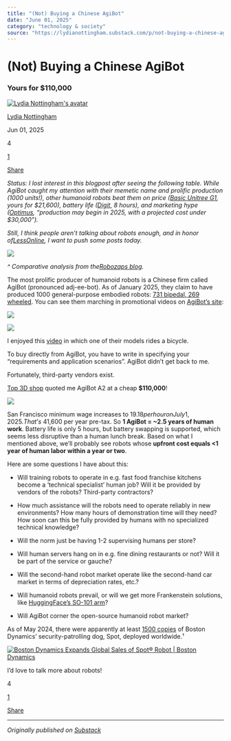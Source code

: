 ```yaml
---
title: "(Not) Buying a Chinese AgiBot"
date: "June 01, 2025"
category: "technology & society"
source: "https://lydianottingham.substack.com/p/not-buying-a-chinese-agibot"
---
```


# (Not) Buying a Chinese AgiBot

### Yours for $110,000

[![Lydia Nottingham's avatar](images/not-buying-a-chinese-agibot_img_01.png)](https://substack.com/@lydianottingham)

[Lydia Nottingham](https://substack.com/@lydianottingham)

Jun 01, 2025

4

[1](https://lydianottingham.substack.com/p/not-buying-a-chinese-agibot/comments)

[Share](javascript:void\(0\))

 _Status: I lost interest in this blogpost after seeing the following table. While AgiBot caught my attention with their memetic name and prolific production (1000 units!), other humanoid robots beat them on price ([Basic Unitree G1](https://robozaps.com/products/unitree-g1), yours for $21,600), battery life ([Digit,](https://www.agilityrobotics.com/solution) 8 hours), and marketing hype ([Optimus](https://builtin.com/robotics/tesla-robot), “production may begin in 2025, with a projected cost under $30,000”)._

_Still, I think people aren’t talking about robots enough, and in honor of[LessOnline](https://less.online/), I want to push some posts today._

[![](images/not-buying-a-chinese-agibot_img_02.png)](images/not-buying-a-chinese-agibot_img_02.jpeg)

_^ Comparative analysis from the[Robozaps blog](https://blog.robozaps.com/b/best-humanoid-robots?utm_source=chatgpt.com)._

The most prolific producer of humanoid robots is a Chinese firm called AgiBot (pronounced adj-ee-bot). As of January 2025, they claim to have produced 1000 general-purpose embodied robots: [731 bipedal, 269 wheeled](https://www.agibot.com/article/242/detail/26.html). You can see them marching in promotional videos on [AgiBot’s site](https://www.agibot.com/):

[![](images/not-buying-a-chinese-agibot_img_04.png)](images/not-buying-a-chinese-agibot_img_03.jpeg)

[![](images/not-buying-a-chinese-agibot_img_06.png)](images/not-buying-a-chinese-agibot_img_07.png)

I enjoyed this [video](https://youtube.com/shorts/yGSTjpXzjlY?si=4rTpmjW7GGRfTfLl) in which one of their models rides a bicycle.

To buy directly from AgiBot, you have to write in specifying your “requirements and application scenarios”. AgiBot didn’t get back to me.

Fortunately, third-party vendors exist.

[Top 3D shop](https://top3dshop.com/product/agibot-a2-humanoid-robot) quoted me AgiBot A2 at a cheap **$110,000**!

[![](images/not-buying-a-chinese-agibot_img_04.webp)](images/not-buying-a-chinese-agibot_img_05.jpeg)

San Francisco minimum wage increases to $19.18 per hour on July 1, 2025. That’s ~$41,600 per year pre-tax. So **1 AgiBot = ~2.5 years of human work**. Battery life is only 5 hours, but battery swapping is supported, which seems less disruptive than a human lunch break. Based on what I mentioned above, we’ll probably see robots whose **upfront cost equals <1 year of human labor within a year or two**.

Here are some questions I have about this:

  * Will training robots to operate in e.g. fast food franchise kitchens become a ‘technical specialist’ human job? Will it be provided by vendors of the robots? Third-party contractors?

  * How much assistance will the robots need to operate reliably in new environments? How many hours of demonstration time will they need? How soon can this be fully provided by humans with no specialized technical knowledge? 

  * Will the norm just be having 1-2 supervising humans per store?

  * Will human servers hang on in e.g. fine dining restaurants or not? Will it be part of the service or gauche?

  * Will the second-hand robot market operate like the second-hand car market in terms of depreciation rates, etc.?

  * Will humanoid robots prevail, or will we get more Frankenstein solutions, like [HuggingFace’s SO-101 arm](https://github.com/TheRobotStudio/SO-ARM100)?

  * Will AgiBot corner the open-source humanoid robot market?

As of May 2024, there were apparently at least [1500 copies](https://www.theguardian.com/science/article/2024/may/30/chinese-armys-latest-weapon-gun-toting-dog) of Boston Dynamics’ security-patrolling dog, Spot, deployed worldwide.¹ 

[![Boston Dynamics Expands Global Sales of Spot® Robot | Boston Dynamics](images/not-buying-a-chinese-agibot_img_06.png)](images/not-buying-a-chinese-agibot_img_07.png)

I’d love to talk more about robots!

4

[1](https://lydianottingham.substack.com/p/not-buying-a-chinese-agibot/comments)

[Share](javascript:void\(0\))

---

*Originally published on [Substack](https://lydianottingham.substack.com/p/not-buying-a-chinese-agibot)*